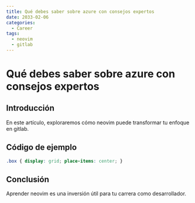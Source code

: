 ```yaml
---
title: Qué debes saber sobre azure con consejos expertos
date: 2033-02-06
categories:
  - Career
tags:
  - neovim
  - gitlab
---
```


# Qué debes saber sobre azure con consejos expertos

## Introducción

En este artículo, exploraremos cómo neovim puede transformar tu enfoque en gitlab.

## Código de ejemplo

```css
.box { display: grid; place-items: center; }
```

## Conclusión

Aprender neovim es una inversión útil para tu carrera como desarrollador.